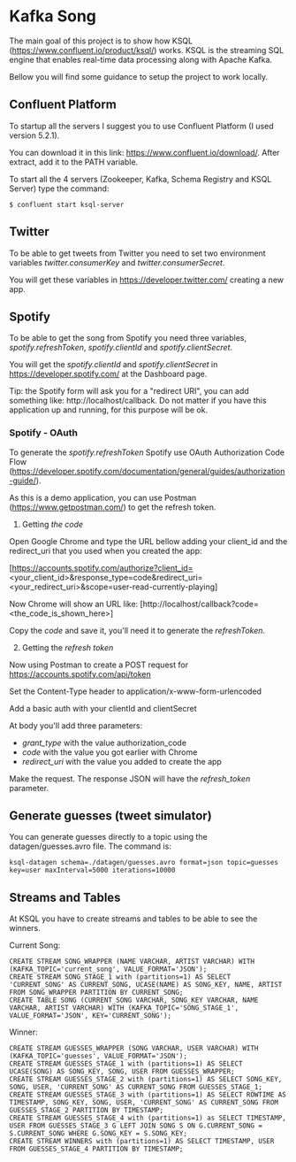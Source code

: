 # Kafka Song

The main goal of this project is to show how KSQL (https://www.confluent.io/product/ksql/) works. KSQL is the streaming SQL engine that enables real-time data processing along with Apache Kafka.

Bellow you will find some guidance to setup the project to work locally.

## Confluent Platform

To startup all the servers I suggest you to use Confluent Platform (I used version 5.2.1).

You can download it in this link: https://www.confluent.io/download/. After extract, add it to the PATH variable.

To start all the 4 servers (Zookeeper, Kafka, Schema Registry and KSQL Server) type the command:

```
$ confluent start ksql-server
```

## Twitter

To be able to get tweets from Twitter you need to set two environment variables *twitter.consumerKey* and *twitter.consumerSecret*.

You will get these variables in https://developer.twitter.com/ creating a new app. 

## Spotify

To be able to get the song from Spotify you need three variables, *spotify.refreshToken*, *spotify.clientId* and *spotify.clientSecret*.

You will get the *spotify.clientId* and *spotify.clientSecret* in https://developer.spotify.com/ at the Dashboard page.

Tip: the Spotify form will ask you for a "redirect URI", you can add something like: http://localhost/callback. Do not matter if you have this application up and running, for this purpose will be ok. 

### Spotify - OAuth

To generate the *spotify.refreshToken* Spotify use OAuth Authorization Code Flow (https://developer.spotify.com/documentation/general/guides/authorization-guide/). 

As this is a demo application, you can use Postman (https://www.getpostman.com/) to get the refresh token.

1. Getting *the code*

Open Google Chrome and type the URL bellow adding your client_id and the redirect_uri that you used when you created the app: 

[https://accounts.spotify.com/authorize?client_id=<your_client_id>&response_type=code&redirect_uri=<your_redirect_uri>&scope=user-read-currently-playing]

Now Chrome will show an URL like: [http://localhost/callback?code=<the_code_is_shown_here>]

Copy the *code* and save it, you'll need it to generate the *refreshToken*.

2. Getting the *refresh token*

Now using Postman to create a POST request for https://accounts.spotify.com/api/token

Set the Content-Type header to application/x-www-form-urlencoded

Add a basic auth with your clientId and clientSecret

At body you'll add three parameters:

* *grant_type* with the value authorization_code
* *code* with the value you got earlier with Chrome
* *redirect_uri* with the value you added to create the app

Make the request. The response JSON will have the *refresh_token* parameter. 
    
## Generate guesses (tweet simulator)

You can generate guesses directly to a topic using the datagen/guesses.avro file. The command is:

```
ksql-datagen schema=./datagen/guesses.avro format=json topic=guesses key=user maxInterval=5000 iterations=10000
```


## Streams and Tables

At KSQL you have to create streams and tables to be able to see the winners.

Current Song: 

```
CREATE STREAM SONG_WRAPPER (NAME VARCHAR, ARTIST VARCHAR) WITH (KAFKA_TOPIC='current_song', VALUE_FORMAT='JSON');
CREATE STREAM SONG_STAGE_1 with (partitions=1) AS SELECT 'CURRENT_SONG' AS CURRENT_SONG, UCASE(NAME) AS SONG_KEY, NAME, ARTIST FROM SONG_WRAPPER PARTITION BY CURRENT_SONG;
CREATE TABLE SONG (CURRENT_SONG VARCHAR, SONG_KEY VARCHAR, NAME VARCHAR, ARTIST VARCHAR) WITH (KAFKA_TOPIC='SONG_STAGE_1', VALUE_FORMAT='JSON', KEY='CURRENT_SONG');
```

Winner:

```
CREATE STREAM GUESSES_WRAPPER (SONG VARCHAR, USER VARCHAR) WITH (KAFKA_TOPIC='guesses', VALUE_FORMAT='JSON');
CREATE STREAM GUESSES_STAGE_1 with (partitions=1) AS SELECT UCASE(SONG) AS SONG_KEY, SONG, USER FROM GUESSES_WRAPPER;
CREATE STREAM GUESSES_STAGE_2 with (partitions=1) AS SELECT SONG_KEY, SONG, USER, 'CURRENT_SONG' AS CURRENT_SONG FROM GUESSES_STAGE_1;
CREATE STREAM GUESSES_STAGE_3 with (partitions=1) AS SELECT ROWTIME AS TIMESTAMP, SONG_KEY, SONG, USER, 'CURRENT_SONG' AS CURRENT_SONG FROM GUESSES_STAGE_2 PARTITION BY TIMESTAMP;
CREATE STREAM GUESSES_STAGE_4 with (partitions=1) as SELECT TIMESTAMP, USER FROM GUESSES_STAGE_3 G LEFT JOIN SONG S ON G.CURRENT_SONG = S.CURRENT_SONG WHERE G.SONG_KEY = S.SONG_KEY;
CREATE STREAM WINNERS with (partitions=1) AS SELECT TIMESTAMP, USER FROM GUESSES_STAGE_4 PARTITION BY TIMESTAMP;
```

